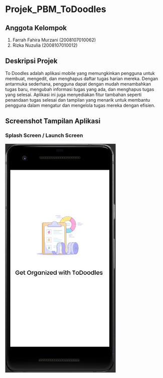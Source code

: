 # Projek_PBM_ToDoodles

## Anggota Kelompok
1. Farrah Fahira Murzani (2008107010062)
2. Rizka Nuzulia (2008107010012)

## Deskripsi Projek
To Doodles adalah aplikasi mobile yang memungkinkan pengguna untuk membuat, mengedit, dan menghapus daftar tugas harian mereka. Dengan antarmuka sederhana, pengguna dapat dengan mudah menambahkan tugas baru, mengubah informasi tugas yang ada, dan menghapus tugas yang selesai. Aplikasi ini juga menyediakan fitur tambahan seperti penandaan tugas selesai dan tampilan yang menarik untuk membantu pengguna dalam mengatur dan mengelola tugas mereka dengan efisien.

## Screenshot Tampilan Aplikasi

### Splash Screen / Launch Screen
![laman splash](ss_tampilan/splash_screen.jpg)


